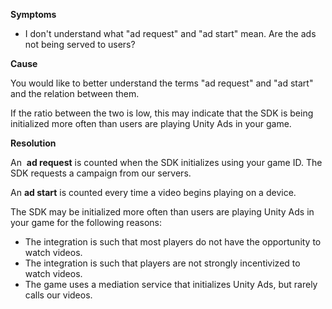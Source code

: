 
        

**Symptoms** 

*   I don't understand what "ad request" and "ad start" mean. Are the ads not being served to users?

**Cause** 

You would like to better understand the terms "ad request" and "ad start" and the relation between them.

If the ratio between the two is low, this may indicate that the SDK is being initialized more often than users are playing Unity Ads in your game.

**Resolution** 

An  **ad request** is counted when the SDK initializes using your game ID. The SDK requests a campaign from our servers.

An **ad start** is counted every time a video begins playing on a device. 

The SDK may be initialized more often than users are playing Unity Ads in your game for the following reasons:

*   The integration is such that most players do not have the opportunity to watch videos.
*   The integration is such that players are not strongly incentivized to watch videos.
*   The game uses a mediation service that initializes Unity Ads, but rarely calls our videos.
      